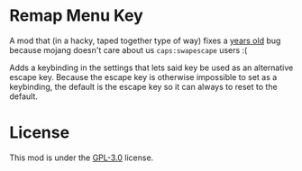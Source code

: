 # Remap Menu Key

A mod that (in a hacky, taped together type of way) fixes a [years old](https://bugs.mojang.com/browse/MC-252336) bug because mojang doesn't care about us `caps:swapescape` users :(

Adds a keybinding in the settings that lets said key be used as an alternative escape key.
Because the escape key is otherwise impossible to set as a keybinding, the default is the escape key so it can always to reset to the default.

# License
This mod is under the [GPL-3.0](https://www.gnu.org/licenses/gpl-3.0.en.html) license.
